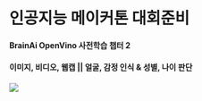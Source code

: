 <h1>인공지능 메이커톤 대회준비</h1>
<h4>BrainAi OpenVino 사전학습 챕터 2</h4>
<h4>이미지, 비디오, 웹캡 || 얼굴, 감정 인식 & 성별, 나이 판단</h4>
<image src = "https://github.com/user-attachments/assets/fed84a69-ca4e-4000-b3d3-f40f6c77e261"></image>


